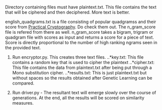 Directory containing files must have plaintext.txt. This file contains the text that will be ciphered and then deciphered. More text is better. 

english_quadgrams.txt is a file consisting of popular quadgramss and their score from [Practical Cryptography](http://practicalcryptography.com/cryptanalysis/text-characterisation/quadgrams/). Do check them out. The n_gram_score file is refered from there as well. n_gram_score takes a bigram, trigram or quadgram file with scores as input and returns a score for a piece of text. Score is directly proportional to the number of high ranking ngrams seen in the provided text.

1. Run encryptor.py. This creates three text files.
..*key.txt: This file contains a random key that is used to cipher the plaintext
..*cipher.txt: This file contains the data from plaintext.txt after being put through a Mono substitution cipher.
..*results.txt: This is just plaintext.txt but without spaces so the results obtained after Genetic Learning can be compared.

2. Run driver.py - The resultant text will emerge slowly over the course of generations. At the end, all the results will be scored on similarity measures.